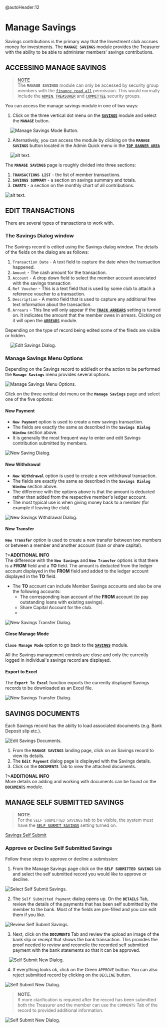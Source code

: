 @autoHeader:12
# Manage Savings

Savings contributions is the primary way that the Investment club accrues money for investments. The **`MANAGE SAVINGS`** module provides the Treasurer with the ability to be able to administer members' savings contributions.

## ACCESSING MANAGE SAVINGS
><ins>**NOTE**</ins>\
>The **`MANAGE SAVINGS`** module can only be accessed by security group members with the [`finance_read_all`](10_admin_member-accounts?id=finance_read_all) permission. This would normally include the [`ADMIN`](10_admin_member-accounts?id=_1031-admin-group), [`TREASURER`](10_admin_member-accounts?id=_1034-treasurer-group) and [`COMMITTEE`](10_admin_member-accounts?id=_1032-committee-group) security groups.

You can access the manage savings module in one of two ways:

1. Click on the three vertical dot menu on the [**`SAVINGS`**](04_user_savings) module and select the **`MANAGE`** button.


&nbsp;&nbsp;&nbsp;&nbsp;![Manage Savings Mode Button](static/images/3.1.2_Manage_Savings_Button.png ":size=400").

2. Alternatively, you can access the module by clicking on the **`MANAGE SAVINGS`** button located in the Admin Quick menu in the [**`TOP BANNER AREA`**](03_navigate-the-app?id=_31-the-top-banner-area)


&nbsp;&nbsp;&nbsp;&nbsp;![alt text](static/images/3.2_Manage_savings_quick_menu.png "Manage Savings Quick Menu :size=400").

The **`MANAGE SAVINGS`** page is roughly divided into three sections:
1. **`TRANSACTIONS LIST`** - the list of member transactions. 
2. **`SAVINGS SUMMARY`** - a section on savings summary and totals. 
3. **`CHARTS`** - a section on the monthly chart of all contributions.


![alt text](static/images/3.3_Manage_Savings_Page.png "Manage Savings Page :size=400").

## EDIT TRANSACTIONS
There are several types of transactions to work with. 

### The Savings Dialog window
The Savings record is edited using the Savings dialog window. 
The details of the fields on the dialog are as follows:

 1. `Transaction Date` - A text field to capture the date when the transaction happened.
 2. `Amount` - The cash amount for the transaction.
 3. `Account` - A drop down field to select the member account associated with the savings transaction
 4. `Ref Voucher` - This is a text field that is used by some club to attach a reference voucher to a transaction.
 5. `Description` - A memo field that is used to capture any additional free text information about the transaction.
 6. `Arrears` - This line will only appear if the [**`TRACK ARREARS`**](17_admin_system-settings?id=system-will-track-arrears) setting is turned on. It indicates the amount that the member owes in arrears. Clicking on it will open the [**`ARREARS`**](11_admin_arrears.md) module.

Depending on the type of record being edited some of the fileds are visible or hidden.

&nbsp;&nbsp;&nbsp;&nbsp;![Edit Savings Dialog](static/images/3.3.1_Edit_Savings_Page.png ":size=400").

### Manage Savings Menu Options

Depending on the Savings record to add/edit or the action to be performed the **`Manage Savings`** menu provides several options.

![Manage Savings Menu Options](static/images/3.1.4_Manage_Savings_Menu.png ":size=400").

Click on the three vertical dot menu on the **`Manage Savings`** page and select one of the five options:
<!-- tabs:start -->

#### **New Payment**

- **`New Payment`** option is used to create a new savings transaction.
- The fields are exactly the same as described in the **`Savings Dialog Window`** section above.
- It is generally the most frequent way to enter and edit Savings contribution submitted by members.

![New Saving Dialog](static/images/3.3.4_New_Savings.png ":size=300").

#### **New Withdrawal**

- **`New Withdrawal`** option is used to create a new withdrawal transaction.
- The fields are exactly the same as described in the **`Savings Dialog Window`** section above.
- The difference with the options above is that the amount is deducted rather than added from the respective member's ledger account.
- The most typical use is when giving money back to a member (for example if leaving the club)

![New Savings Withdrawal Dialog](static/images/3.3.4_New_Withdrawal.png ":size=300").

#### **New Transfer**

**`New Transfer`** option is used to create a new transfer between two members or between a member and another account (loan or share capital).

?>**ADDITIONAL INFO**\
The difference with the **`New Savings`** and **`New Transfer`** options 
is that there is a **FROM** field and a **TO** field. 
The amount is deducted from the ledger account displayed in the **FROM** field 
and added to the ledger account displayed in the **TO** field.

- The **TO** account can include Member Savings accounts and also be one the following accounts:
    - The corresponding loan account of the **FROM** account (to pay outstanding loans with existing savings).
    - Share Capital Account for the club.
    - 
![New Savings Transfer Dialog](static/images/3.3.4_New_Transfer.png ":size=300").


#### **Close Manage Mode**
**`Close Manage Mode`** option to go back to the [**`SAVINGS`**](04_user_savings) module.

All the Savings management controls are close and only the currently logged in individual's savings record are displayed.
  
#### **Export to Excel**
The **`Export To Excel`** function exports the currently displayed Savings records to be downloaded as an Excel file.

![New Savings Transfer Dialog](static/images/3.3.4_Excel_Export.png ":size=400").
<!-- tabs:end -->


## SAVINGS DOCUMENTS
Each Savings record has the abilty to load associated documents (e.g. Bank Deposit slip etc.). 


![Edit Savings Documents](static/images/3.3.2_Edit_Savings_Documents.png ":size=400").

1. From the **`MANAGE SAVINGS`** landing page, click on an Savings record to view its details.
2. The **`Edit Payment`** dialog page is displayed with the Savings details.
3. Click on the **`DOCUMENTS`** Tab to view the attached documents.

?>**ADDITIONAL INFO** \
More details on adding and working with documents can be found on the [**`DOCUMENTS`**](06_user_documents.md) module.  

## MANAGE SELF SUBMITTED SAVINGS

>**NOTE.** \
>For the `SELF SUBMITTED SAVINGS` tab to be visible, the system must have the [`SELF SUBMIT SAVINGS`](17_admin_system-settings?id=self-submit-savings) setting turned on.

<!-- embed:start:app settings -->

[Savings Self Submit](static/markdown/self_submit_savings.md ':include')

<!-- embed:end:app settings -->
### Approve or Decline Self Submitted Savings
Follow these steps to approve or decline a submission:

1. From the Manage Savings page click on the **`SELF SUBMITTED SAVINGS`** tab and select the self submitted record you would like to approve or decline.
   
![Select Self Submit Savings](static/images/3.3.2_Select_Self_Submit_Savings.png ":size=400").


2. The `Self Submitted Payment` dialog opens up. On the **`DETAILS`** Tab, review the details of the payments  that has been self submitted by the member to the bank. Most of the fields are pre-filled and you can edit them if you like.
   
![Review Self Submit Savings](static/images/3.3.2_Review_Self_Submit_Savings.png ":size=400").

3. Next, click on the **`DOCUMENTS`** Tab and review the upload an image of the bank slip or receipt that shows the bank transaction. This provides the proof needed to review and reconcile the recorded self submitted payment with the bank statements so that it can be approved.
   
&nbsp;&nbsp;&nbsp;![Self Submit New Dialog](static/images/3.3.2_Review_Self_Submit_Doc.png ":size=400").

4. If everything looks ok, click on the Green `APPROVE` button. You can also reject submitted record by clicking on the `DECLINE` button.

![Self Submit New Dialog](static/images/3.3.2_Approve_Self_Submit_Savings.png ":size=400").

>**NOTE.** \
>If more clarification is required after the record has been submitted both the Treasurer and the member can use the `COMMENTS` Tab of the record to provided additional information.

![Self Submit New Dialog](static/images/3.1.3.2_self_submit_comment.png ":size=400").